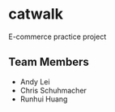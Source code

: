   # catwalk
E-commerce practice project

## Team Members
- Andy Lei
- Chris Schuhmacher
- Runhui Huang
